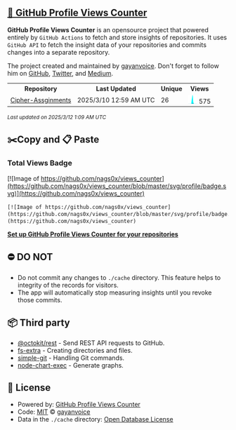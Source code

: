 ## [🚀 GitHub Profile Views Counter](https://github.com/gayanvoice/github-profile-views-counter)
**GitHub Profile Views Counter** is an opensource project that powered entirely by  `GitHub Actions` to fetch and store insights of repositories.
It uses `GitHub API` to fetch the insight data of your repositories and commits changes into a separate repository.

The project created and maintained by [gayanvoice](https://github.com/gayanvoice). Don't forget to follow him on [GitHub](https://github.com/gayanvoice), [Twitter](https://twitter.com/gayanvoice), and [Medium](https://gayanvoice.medium.com/).

<table>
	<tr>
		<th>
			Repository
		</th>
		<th>
			Last Updated
		</th>
		<th>
			Unique
		</th>
		<th>
			Views
		</th>
	</tr>
	<tr>
		<td>
			<a href="https://github.com/nags0x/views_counter/tree/master/readme/849790671/year.md">
				Cipher-Assginments
			</a>
		</td>
		<td>
			2025/3/10 12:59 AM UTC
		</td>
		<td>
			26
		</td>
		<td>
			<img alt="Response time graph" src="https://github.com/nags0x/views_counter/raw/master/graph/849790671/small/year.png" height="20"> 575
		</td>
	</tr>
</table>

<small><i>Last updated on 2025/3/12 1:09 AM UTC</i></small>

## ✂️Copy and 📋 Paste
### Total Views Badge
[![Image of https://github.com/nags0x/views_counter](https://github.com/nags0x/views_counter/blob/master/svg/profile/badge.svg)](https://github.com/nags0x/views_counter)

```readme
[![Image of https://github.com/nags0x/views_counter](https://github.com/nags0x/views_counter/blob/master/svg/profile/badge.svg)](https://github.com/nags0x/views_counter)
```
[**Set up GitHub Profile Views Counter for your repositories**](https://github.com/gayanvoice/github-profile-views-counter)
## ⛔ DO NOT
- Do not commit any changes to `./cache` directory. This feature helps to integrity of the records for visitors.
- The app will automatically stop measuring insights until you revoke those commits.
## 📦 Third party

- [@octokit/rest](https://www.npmjs.com/package/@octokit/rest) - Send REST API requests to GitHub.
- [fs-extra](https://www.npmjs.com/package/fs-extra) - Creating directories and files.
- [simple-git](https://www.npmjs.com/package/simple-git) - Handling Git commands.
- [node-chart-exec](https://www.npmjs.com/package/node-chart-exec) - Generate graphs.
## 📄 License
- Powered by: [GitHub Profile Views Counter](https://github.com/gayanvoice/github-profile-views-counter)
- Code: [MIT](./LICENSE) © [gayanvoice](https://github.com/gayanvoice)
- Data in the `./cache` directory: [Open Database License](https://opendatacommons.org/licenses/odbl/1-0/)